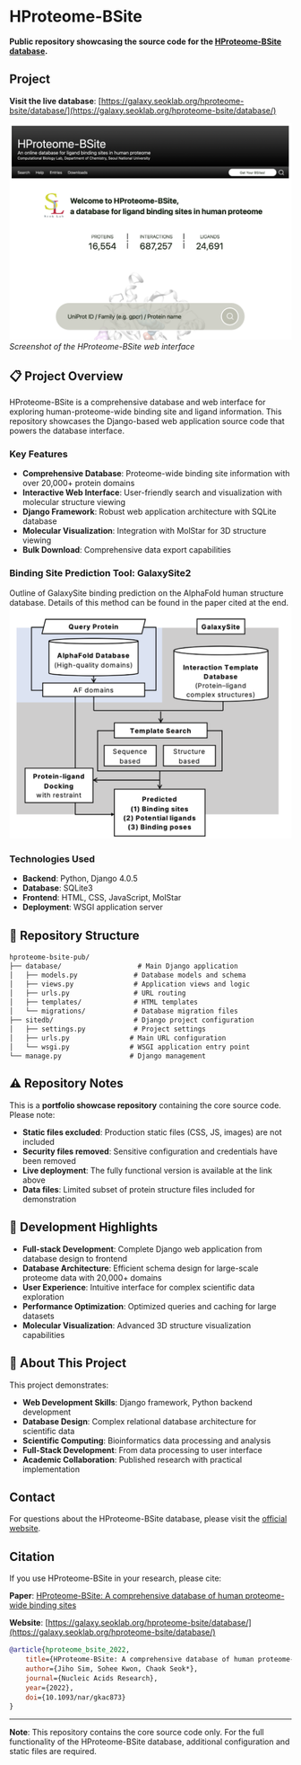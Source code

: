 # HProteome-BSite

**Public repository showcasing the source code for the [HProteome-BSite database](https://galaxy.seoklab.org/hproteome-bsite/database/).**

## Project

**Visit the live database**: [https://galaxy.seoklab.org/hproteome-bsite/database/](https://galaxy.seoklab.org/hproteome-bsite/database/)

![HProteome-BSite Interface](assets/mainpage.png)
*Screenshot of the HProteome-BSite web interface*

## 📋 Project Overview

HProteome-BSite is a comprehensive database and web interface for exploring human-proteome-wide binding site and ligand information. This repository showcases the Django-based web application source code that powers the database interface. 

### Key Features
- **Comprehensive Database**: Proteome-wide binding site information with over 20,000+ protein domains
- **Interactive Web Interface**: User-friendly search and visualization with molecular structure viewing
- **Django Framework**: Robust web application architecture with SQLite database
- **Molecular Visualization**: Integration with MolStar for 3D structure viewing
- **Bulk Download**: Comprehensive data export capabilities

### Binding Site Prediction Tool: GalaxySite2
Outline of GalaxySite binding prediction on the AlphaFold human structure database. Details of this method can be found
in the paper cited at the end. 
![Binding Site Prediction Pipeline](assets/algorithm.png)


### Technologies Used
- **Backend**: Python, Django 4.0.5
- **Database**: SQLite3
- **Frontend**: HTML, CSS, JavaScript, MolStar
- **Deployment**: WSGI application server

## 📁 Repository Structure

```
hproteome-bsite-pub/
├── database/                   # Main Django application
│   ├── models.py              # Database models and schema
│   ├── views.py               # Application views and logic
│   ├── urls.py                # URL routing
│   ├── templates/             # HTML templates
│   └── migrations/            # Database migration files
├── sitedb/                    # Django project configuration
│   ├── settings.py            # Project settings
│   ├── urls.py               # Main URL configuration
│   └── wsgi.py               # WSGI application entry point
└── manage.py                 # Django management 
```

## ⚠️ Repository Notes

This is a **portfolio showcase repository** containing the core source code. Please note:

- **Static files excluded**: Production static files (CSS, JS, images) are not included
- **Security files removed**: Sensitive configuration and credentials have been removed
- **Live deployment**: The fully functional version is available at the link above
- **Data files**: Limited subset of protein structure files included for demonstration

## 🎯 Development Highlights

- **Full-stack Development**: Complete Django web application from database design to frontend
- **Database Architecture**: Efficient schema design for large-scale proteome data with 20,000+ domains
- **User Experience**: Intuitive interface for complex scientific data exploration
- **Performance Optimization**: Optimized queries and caching for large datasets
- **Molecular Visualization**: Advanced 3D structure visualization capabilities

## 💼 About This Project

This project demonstrates:
- **Web Development Skills**: Django framework, Python backend development
- **Database Design**: Complex relational database architecture for scientific data
- **Scientific Computing**: Bioinformatics data processing and analysis
- **Full-Stack Development**: From data processing to user interface
- **Academic Collaboration**: Published research with practical implementation

## Contact

For questions about the HProteome-BSite database, please visit the [official website](https://galaxy.seoklab.org/hproteome-bsite/database/).

## Citation

If you use HProteome-BSite in your research, please cite:

**Paper**: [HProteome-BSite: A comprehensive database of human proteome-wide binding sites](https://doi.org/10.1093/nar/gkac873)

**Website**: [https://galaxy.seoklab.org/hproteome-bsite/database/](https://galaxy.seoklab.org/hproteome-bsite/database/)

```bibtex
@article{hproteome_bsite_2022,
    title={HProteome-BSite: A comprehensive database of human proteome-wide binding sites},
    author={Jiho Sim, Sohee Kwon, Chaok Seok*},
    journal={Nucleic Acids Research},
    year={2022},
    doi={10.1093/nar/gkac873}
}
```

---

**Note**: This repository contains the core source code only. For the full functionality of the HProteome-BSite database, additional configuration and static files are required. 
